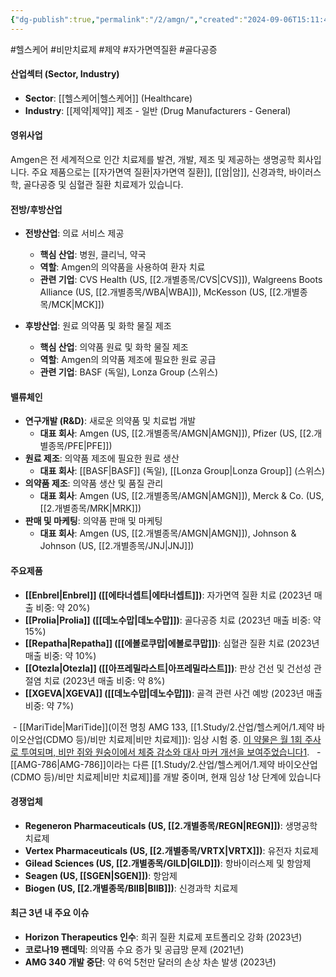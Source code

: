 ```yaml
---
{"dg-publish":true,"permalink":"/2/amgn/","created":"2024-09-06T15:11:41.022+09:00","updated":"2025-07-29T21:37:04.319+09:00"}
---
```


#헬스케어 #비만치료제 #제약 #자가면역질환 #골다공증

#### 산업섹터 (Sector, Industry)

- **Sector**: [[헬스케어\|헬스케어]] (Healthcare)
- **Industry**: [[제약\|제약]] 제조 - 일반 (Drug Manufacturers - General)

#### 영위사업

Amgen은 전 세계적으로 인간 치료제를 발견, 개발, 제조 및 제공하는 생명공학 회사입니다. 주요 제품으로는 [[자가면역 질환\|자가면역 질환]], [[암\|암]], 신경과학, 바이러스학, 골다공증 및 심혈관 질환 치료제가 있습니다.

#### 전방/후방산업

- **전방산업**: 의료 서비스 제공
    - **핵심 산업**: 병원, 클리닉, 약국
    - **역할**: Amgen의 의약품을 사용하여 환자 치료
    - **관련 기업**: CVS Health (US, [[2.개별종목/CVS\|CVS]]), Walgreens Boots Alliance (US, [[2.개별종목/WBA\|WBA]]), McKesson (US, [[2.개별종목/MCK\|MCK]])

- **후방산업**: 원료 의약품 및 화학 물질 제조
    - **핵심 산업**: 의약품 원료 및 화학 물질 제조
    - **역할**: Amgen의 의약품 제조에 필요한 원료 공급
    - **관련 기업**: BASF (독일), Lonza Group (스위스)

#### 밸류체인

- **연구개발 (R&D)**: 새로운 의약품 및 치료법 개발
    - **대표 회사**: Amgen (US, [[2.개별종목/AMGN\|AMGN]]), Pfizer (US, [[2.개별종목/PFE\|PFE]])
- **원료 제조**: 의약품 제조에 필요한 원료 생산
    - **대표 회사**: [[BASF\|BASF]] (독일), [[Lonza Group\|Lonza Group]] (스위스)
- **의약품 제조**: 의약품 생산 및 품질 관리
    - **대표 회사**: Amgen (US, [[2.개별종목/AMGN\|AMGN]]), Merck & Co. (US, [[2.개별종목/MRK\|MRK]])
- **판매 및 마케팅**: 의약품 판매 및 마케팅
    - **대표 회사**: Amgen (US, [[2.개별종목/AMGN\|AMGN]]), Johnson & Johnson (US, [[2.개별종목/JNJ\|JNJ]])

#### 주요제품

- **[[Enbrel\|Enbrel]] ([[에타너셉트\|에타너셉트]])**: 자가면역 질환 치료 (2023년 매출 비중: 약 20%)
- **[[Prolia\|Prolia]] ([[데노수맙\|데노수맙]])**: 골다공증 치료 (2023년 매출 비중: 약 15%)
- **[[Repatha\|Repatha]] ([[에볼로쿠맙\|에볼로쿠맙]])**: 심혈관 질환 치료 (2023년 매출 비중: 약 10%)
- **[[Otezla\|Otezla]] ([[아프레밀라스트\|아프레밀라스트]])**: 판상 건선 및 건선성 관절염 치료 (2023년 매출 비중: 약 8%)
- **[[XGEVA\|XGEVA]] ([[데노수맙\|데노수맙]])**: 골격 관련 사건 예방 (2023년 매출 비중: 약 7%)

 - [[MariTide\|MariTide]](이전 명칭 AMG 133, [[1.Study/2.산업/헬스케어/1.제약 바이오산업(CDMO 등)/비만 치료제\|비만 치료제]]): 임상 시험 중. [이 약물은 월 1회 주사로 투여되며, 비만 쥐와 원숭이에서 체중 감소와 대사 마커 개선을 보여주었습니다](https://thehealthcaretechnologyreport.com/amgens-maritide-shows-promise-as-monthly-obesity-treatment-in-preclinical-trials/)[1](https://thehealthcaretechnologyreport.com/amgens-maritide-shows-promise-as-monthly-obesity-treatment-in-preclinical-trials/). 
 - [[AMG-786\|AMG-786]]이라는 다른 [[1.Study/2.산업/헬스케어/1.제약 바이오산업(CDMO 등)/비만 치료제\|비만 치료제]]를 개발 중이며, 현재 임상 1상 단계에 있습니다


#### 경쟁업체

- **Regeneron Pharmaceuticals (US, [[2.개별종목/REGN\|REGN]])**: 생명공학 치료제
- **Vertex Pharmaceuticals (US, [[2.개별종목/VRTX\|VRTX]])**: 유전자 치료제
- **Gilead Sciences (US, [[2.개별종목/GILD\|GILD]])**: 항바이러스제 및 항암제
- **Seagen (US, [[SGEN\|SGEN]])**: 항암제
- **Biogen (US, [[2.개별종목/BIIB\|BIIB]])**: 신경과학 치료제

#### 최근 3년 내 주요 이슈

- **Horizon Therapeutics 인수**: 희귀 질환 치료제 포트폴리오 강화 (2023년)
- **코로나19 팬데믹**: 의약품 수요 증가 및 공급망 문제 (2021년)
- **AMG 340 개발 중단**: 약 6억 5천만 달러의 손상 차손 발생 (2023년)